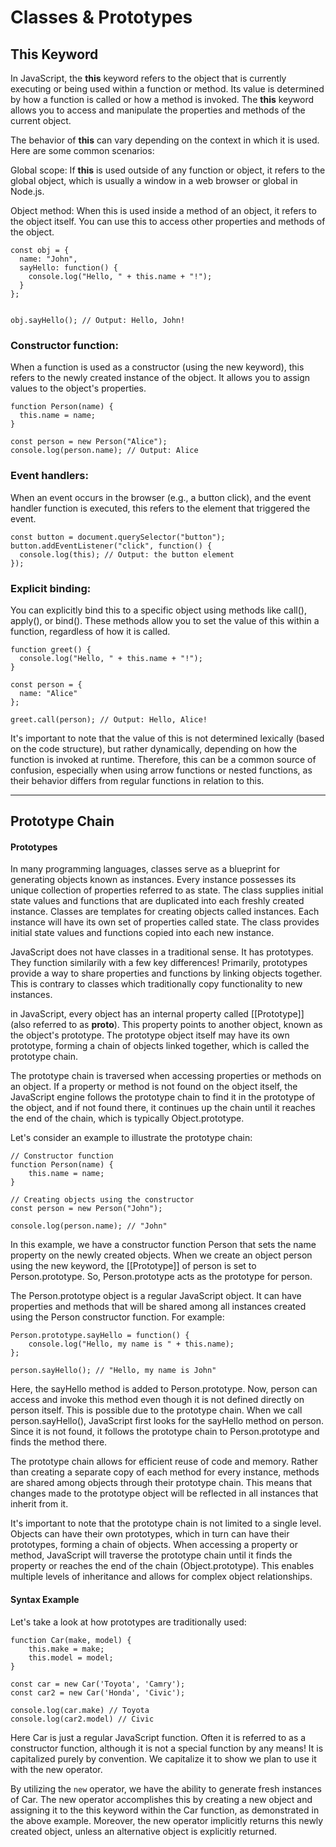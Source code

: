 # Classes & Prototypes

## This Keyword

In JavaScript, the **this** keyword refers to the object that is currently executing or being used within a function or method. Its value is determined by how a function is called or how a method is invoked. The 
**this** keyword allows you to access and manipulate the properties and methods of the current object.

The behavior of **this** can vary depending on the context in which it is used. Here are some common scenarios:

Global scope: If **this** is used outside of any function or object, it refers to the global object, which is usually a window in a web browser or global in Node.js.

Object method: When this is used inside a method of an object, it refers to the object itself. You can use this to access other properties and methods of the object.

```
const obj = {
  name: "John",
  sayHello: function() {
    console.log("Hello, " + this.name + "!");
  }
};


obj.sayHello(); // Output: Hello, John!
```


### Constructor function: 

When a function is used as a constructor (using the new keyword), this refers to the newly created instance of the object. It allows you to assign values to the object's properties.

```
function Person(name) {
  this.name = name;
}

const person = new Person("Alice");
console.log(person.name); // Output: Alice
```

### Event handlers: 

When an event occurs in the browser (e.g., a button click), and the event handler function is executed, this refers to the element that triggered the event.

```
const button = document.querySelector("button");
button.addEventListener("click", function() {
  console.log(this); // Output: the button element
});
```

### Explicit binding: 

You can explicitly bind this to a specific object using methods like call(), apply(), or bind(). These methods allow you to set the value of this within a function, regardless of how it is called.

```
function greet() {
  console.log("Hello, " + this.name + "!");
}

const person = {
  name: "Alice"
};

greet.call(person); // Output: Hello, Alice!
```

It's important to note that the value of this is not determined lexically (based on the code structure), but rather dynamically, depending on how the function is invoked at runtime. Therefore, this can be a common source of confusion, especially when using arrow functions or nested functions, as their behavior differs from regular functions in relation to this.

*** 


## Prototype Chain

#### Prototypes

In many programming languages, classes serve as a blueprint for generating objects known as instances. Every instance possesses its unique collection of properties referred to as state. The class supplies initial state values and functions that are duplicated into each freshly created instance. Classes are templates for creating objects called instances. Each instance will have its own set of properties called state. The class provides initial state values and functions copied into each new instance.

JavaScript does not have classes in a traditional sense. It has prototypes. They function similarily with a few key differences! Primarily, prototypes provide a way to share properties and functions by linking objects together. This is contrary to classes which traditionally copy functionality to new instances.


in JavaScript, every object has an internal property called [[Prototype]] (also referred to as __proto__). This property points to another object, known as the object's prototype. The prototype object itself may have its own prototype, forming a chain of objects linked together, which is called the prototype chain.

The prototype chain is traversed when accessing properties or methods on an object. If a property or method is not found on the object itself, the JavaScript engine follows the prototype chain to find it in the prototype of the object, and if not found there, it continues up the chain until it reaches the end of the chain, which is typically Object.prototype.

Let's consider an example to illustrate the prototype chain:


```
// Constructor function
function Person(name) {
    this.name = name;
}

// Creating objects using the constructor
const person = new Person("John");

console.log(person.name); // "John"
```

In this example, we have a constructor function Person that sets the name property on the newly created objects. When we create an object person using the new keyword, the [[Prototype]] of person is set to Person.prototype. So, Person.prototype acts as the prototype for person.

The Person.prototype object is a regular JavaScript object. It can have properties and methods that will be shared among all instances created using the Person constructor function. For example:


```
Person.prototype.sayHello = function() {
    console.log("Hello, my name is " + this.name);
};

person.sayHello(); // "Hello, my name is John"
```

Here, the sayHello method is added to Person.prototype. Now, person can access and invoke this method even though it is not defined directly on person itself. This is possible due to the prototype chain. When we call person.sayHello(), JavaScript first looks for the sayHello method on person. Since it is not found, it follows the prototype chain to Person.prototype and finds the method there.

The prototype chain allows for efficient reuse of code and memory. Rather than creating a separate copy of each method for every instance, methods are shared among objects through their prototype chain. This means that changes made to the prototype object will be reflected in all instances that inherit from it.

It's important to note that the prototype chain is not limited to a single level. Objects can have their own prototypes, which in turn can have their prototypes, forming a chain of objects. When accessing a property or method, JavaScript will traverse the prototype chain until it finds the property or reaches the end of the chain (Object.prototype). This enables multiple levels of inheritance and allows for complex object relationships.

#### Syntax Example

Let's take a look at how prototypes are traditionally used:

```
function Car(make, model) {
    this.make = make;
    this.model = model;
}

const car = new Car('Toyota', 'Camry');
const car2 = new Car('Honda', 'Civic');

console.log(car.make) // Toyota
console.log(car2.model) // Civic
```
Here Car is just a regular JavaScript function. Often it is referred to as a constructor function, although it is not a special function by any means! It is capitalized purely by convention. We capitalize it to show we plan to use it with the new operator.

By utilizing the `new` operator, we have the ability to generate fresh instances of Car. The new operator accomplishes this by creating a new object and assigning it to the this keyword within the Car function, as demonstrated in the above example. Moreover, the new operator implicitly returns this newly created object, unless an alternative object is explicitly returned.
